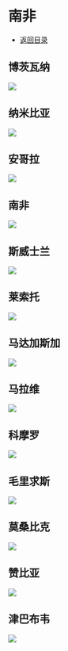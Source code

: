 # 南非
+ [返回目录](../README.md)
## 博茨瓦纳  
![](博茨瓦纳.jfif)
## 纳米比亚  
![](纳米比亚.jfif)
## 安哥拉  
![](安哥拉.jfif)
## 南非  
![](南非.jfif)
## 斯威士兰  
![](斯威士兰.jfif)
## 莱索托  
![](莱索托.jfif)
## 马达加斯加  
![](马达加斯加.jfif)
## 马拉维  
![](马拉维.jfif)
## 科摩罗  
![](科摩罗.jfif)
## 毛里求斯  
![](毛里求斯.jfif)
## 莫桑比克  
![](莫桑比克.jfif)
## 赞比亚  
![](赞比亚.jfif)
## 津巴布韦  
![](津巴布韦.jfif)